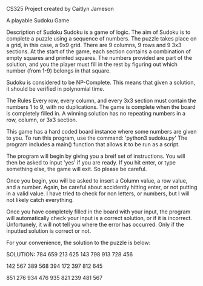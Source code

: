 CS325 Project
created by Caitlyn Jameson

A playable Sudoku Game


Description of Sudoku
Sudoku is a game of logic. The aim of Sudoku is to complete a puzzle using a sequence of numbers. The puzzle takes place on a grid, in this case, a 9x9 grid. There are 9 columns, 9 rows and 9 3x3 sections. At the start of the game, each section contains a combination of empty squares and printed squares. The numbers provided are part of the solution, and you the player must fill in the rest by figuring out which number (from 1-9) belongs in that square. 

Sudoku is considered to be NP-Complete. This means that given a solution, it should be verified in polynomial time. 

The Rules 
Every row, every column, and every 3x3 section must contain the numbers 1 to 9, with no duplications. The game is complete when the board is completely filled in. A winning solution has no repeating numbers in a row, column, or 3x3 section.

This game has a hard coded board instance where some numbers are given to you.
To run this program, use the command: 'python3 sudoku.py'
The program includes a main() function that allows it to be run as a script.

The program will begin by giving you a breif set of instructions. You will then
be asked to input 'yes' if you are ready. If you hit enter, or type something else,
the game will exit. So please be careful.

Once you begin, you will be asked to insert a Column value, a row value, and a number.
Again, be careful about accidently hitting enter, or not putting in a valid value.
I have tried to check for non letters, or numbers, but I will not likely catch everything.

Once you have completely filled in the board with your input, the program will automatically
check your input is a correct solution, or if it is incorrect. Unfortunely, it will
not tell you where the error has occurred. Only if the inputted solution is correct or not.

For your convenience, the solution to the puzzle is below:

SOLUTION:
784 659 213
625 143 798
913 728 456

142 567 389
568 394 172
397 812 645

851 276 934
476 935 821
239 481 567
